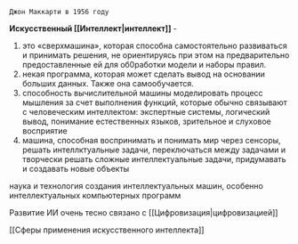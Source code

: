 `Джон Маккарти в 1956 году`

**Искусственный [[Интеллект|интеллект]]** -
1. это «сверхмашина», которая способна самостоятельно развиваться и принимать решения, не ориентируясь при этом на предварительно предоставленные ей для об0работки модели и наборы правил.
2. некая программа, которая может сделать вывод на основании больших данных. Также она самообучается.
3. способность вычислительной машины моделировать процесс мышления за счет выполнения функций, которые обычно связывают с человеческим интеллектом: экспертные системы, логический вывод, понимание естественных языков, зрительное и слуховое восприятие
4. машина, способная воспринимать и понимать мир через сенсоры, решать интеллктуальные задачи, переключаться между задачами и творчески решать сложные интеллектуальные задачи, придумавать и создавать новые объекты

наука и технология создания интеллектуальных машин, особенно интеллектуальных компьютерных программ

Развитие ИИ очень тесно связано с [[Цифровизация|цифровизацией]]

[[Сферы применения искусственного интеллекта]]
